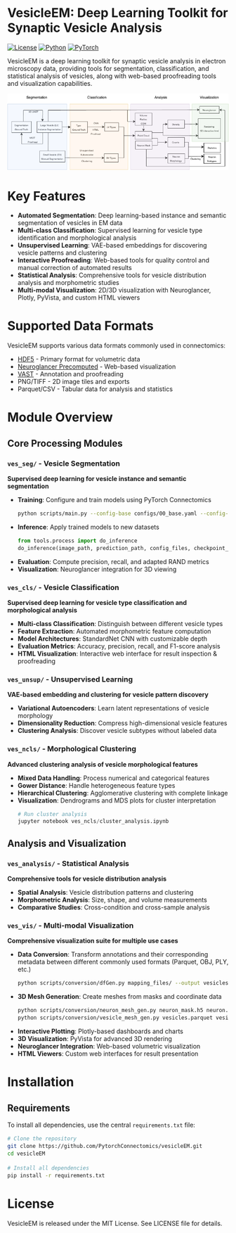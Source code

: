 # VesicleEM: Deep Learning Toolkit for Synaptic Vesicle Analysis

[![License](https://img.shields.io/badge/License-MIT-blue.svg)](https://opensource.org/licenses/MIT)
[![Python](https://img.shields.io/badge/Python-3.8%2B-blue.svg)](https://www.python.org/)
[![PyTorch](https://img.shields.io/badge/PyTorch-1.10%2B-red.svg)](https://pytorch.org/)

VesicleEM is a deep learning toolkit for synaptic vesicle analysis in electron microscopy data, providing tools for segmentation, classification, and statistical analysis of vesicles, along with web-based proofreading tools and visualization capabilities.

![Workflow Overview](flowchart.png)

# Key Features

- **Automated Segmentation**: Deep learning-based instance and semantic segmentation of vesicles in EM data
- **Multi-class Classification**: Supervised learning for vesicle type identification and morphological analysis
- **Unsupervised Learning**: VAE-based embeddings for discovering vesicle patterns and clustering
- **Interactive Proofreading**: Web-based tools for quality control and manual correction of automated results
- **Statistical Analysis**: Comprehensive tools for vesicle distribution analysis and morphometric studies
- **Multi-modal Visualization**: 2D/3D visualization with Neuroglancer, Plotly, PyVista, and custom HTML viewers

# Supported Data Formats

VesicleEM supports various data formats commonly used in connectomics:

- [HDF5](https://www.hdfgroup.org/solutions/hdf5/) - Primary format for volumetric data
- [Neuroglancer Precomputed](https://github.com/google/neuroglancer/tree/master/src/datasource/precomputed) - Web-based visualization
- [VAST](https://lichtman.rc.fas.harvard.edu/vast/) - Annotation and proofreading
- PNG/TIFF - 2D image tiles and exports
- Parquet/CSV - Tabular data for analysis and statistics

# Module Overview

## Core Processing Modules

### `ves_seg/` - Vesicle Segmentation
**Supervised deep learning for vesicle instance and semantic segmentation**

- **Training**: Configure and train models using PyTorch Connectomics
  ```bash
  python scripts/main.py --config-base configs/00_base.yaml --config-file configs/bcd_config.yaml
  ```
- **Inference**: Apply trained models to new datasets
  ```python
  from tools.process import do_inference
  do_inference(image_path, prediction_path, config_files, checkpoint_path)
  ```
- **Evaluation**: Compute precision, recall, and adapted RAND metrics
- **Visualization**: Neuroglancer integration for 3D viewing

### `ves_cls/` - Vesicle Classification
**Supervised deep learning for vesicle type classification and morphological analysis**

- **Multi-class Classification**: Distinguish between different vesicle types
- **Feature Extraction**: Automated morphometric feature computation
- **Model Architectures**: StandardNet CNN with customizable depth
- **Evaluation Metrics**: Accuracy, precision, recall, and F1-score analysis
- **HTML Visualization**: Interactive web interface for result inspection & proofreading

### `ves_unsup/` - Unsupervised Learning
**VAE-based embedding and clustering for vesicle pattern discovery**

- **Variational Autoencoders**: Learn latent representations of vesicle morphology
- **Dimensionality Reduction**: Compress high-dimensional vesicle features
- **Clustering Analysis**: Discover vesicle subtypes without labeled data

### `ves_ncls/` - Morphological Clustering
**Advanced clustering analysis of vesicle morphological features**

- **Mixed Data Handling**: Process numerical and categorical features
- **Gower Distance**: Handle heterogeneous feature types
- **Hierarchical Clustering**: Agglomerative clustering with complete linkage
- **Visualization**: Dendrograms and MDS plots for cluster interpretation
  ```python
  # Run cluster analysis
  jupyter notebook ves_ncls/cluster_analysis.ipynb
  ```

## Analysis and Visualization

### `ves_analysis/` - Statistical Analysis
**Comprehensive tools for vesicle distribution analysis**

- **Spatial Analysis**: Vesicle distribution patterns and clustering
- **Morphometric Analysis**: Size, shape, and volume measurements
- **Comparative Studies**: Cross-condition and cross-sample analysis

### `ves_vis/` - Multi-modal Visualization
**Comprehensive visualization suite for multiple use cases**

- **Data Conversion**: Transform annotations and their corresponding metadata between different commonly used formats (Parquet, OBJ, PLY, etc.)
  ```bash
  python scripts/conversion/dfGen.py mapping_files/ --output vesicles.parquet
  ```
- **3D Mesh Generation**: Create meshes from masks and coordinate data
  ```bash
  python scripts/conversion/neuron_mesh_gen.py neuron_mask.h5 neuron.obj
  python scripts/conversion/vesicle_mesh_gen.py vesicles.parquet vesicles.obj
  ```
- **Interactive Plotting**: Plotly-based dashboards and charts
- **3D Visualization**: PyVista for advanced 3D rendering
- **Neuroglancer Integration**: Web-based volumetric visualization
- **HTML Viewers**: Custom web interfaces for result presentation

# Installation

## Requirements

To install all dependencies, use the central `requirements.txt` file:

```bash
# Clone the repository
git clone https://github.com/PytorchConnectomics/vesicleEM.git
cd vesicleEM

# Install all dependencies
pip install -r requirements.txt
```

# License

VesicleEM is released under the MIT License. See LICENSE file for details.
